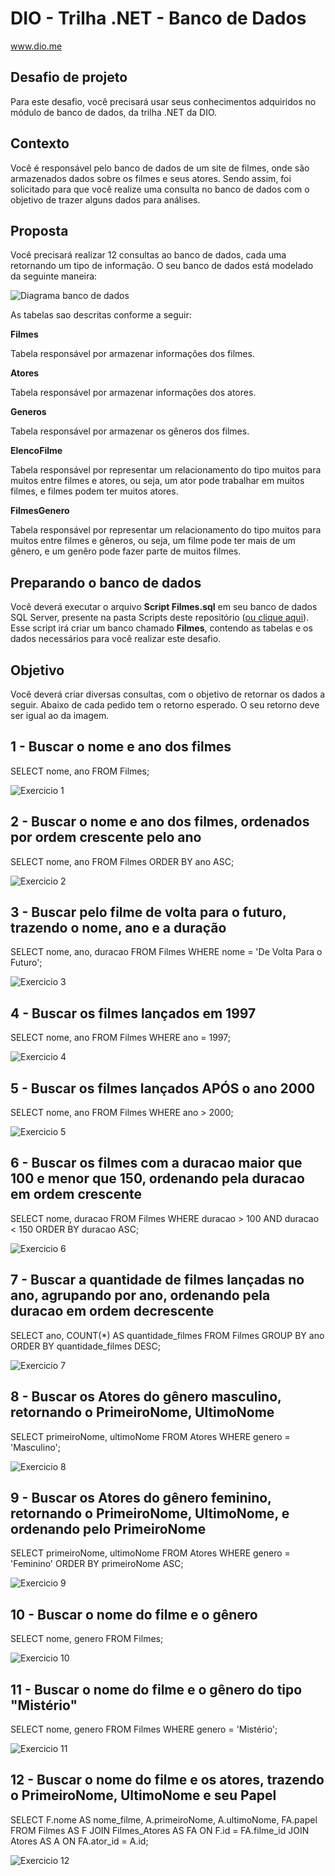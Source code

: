 # DIO - Trilha .NET - Banco de Dados
www.dio.me

## Desafio de projeto
Para este desafio, você precisará usar seus conhecimentos adquiridos no módulo de banco de dados, da trilha .NET da DIO.

## Contexto
Você é responsável pelo banco de dados de um site de filmes, onde são armazenados dados sobre os filmes e seus atores. Sendo assim, foi solicitado para que você realize uma consulta no banco de dados com o objetivo de trazer alguns dados para análises.

## Proposta
Você precisará realizar 12 consultas ao banco de dados, cada uma retornando um tipo de informação.
O seu banco de dados está modelado da seguinte maneira:

![Diagrama banco de dados](Imagens/diagrama.png)

As tabelas sao descritas conforme a seguir:

**Filmes**

Tabela responsável por armazenar informações dos filmes.

**Atores**

Tabela responsável por armazenar informações dos atores.

**Generos**

Tabela responsável por armazenar os gêneros dos filmes.

**ElencoFilme**

Tabela responsável por representar um relacionamento do tipo muitos para muitos entre filmes e atores, ou seja, um ator pode trabalhar em muitos filmes, e filmes
podem ter muitos atores.

**FilmesGenero**

Tabela responsável por representar um relacionamento do tipo muitos para muitos entre filmes e gêneros, ou seja, um filme pode ter mais de um gênero, e um genêro pode fazer parte de muitos filmes.

## Preparando o banco de dados
Você deverá executar o arquivo **Script Filmes.sql** em seu banco de dados SQL Server, presente na pasta Scripts deste repositório ([ou clique aqui](Script%20Filmes.sql)). Esse script irá criar um banco chamado **Filmes**, contendo as tabelas e os dados necessários para você realizar este desafio.

## Objetivo
Você deverá criar diversas consultas, com o objetivo de retornar os dados a seguir. Abaixo de cada pedido tem o retorno esperado. O seu retorno deve ser igual ao da imagem.

## 1 - Buscar o nome e ano dos filmes
SELECT nome, ano
FROM Filmes;

![Exercicio 1](Imagens/1.png)

## 2 - Buscar o nome e ano dos filmes, ordenados por ordem crescente pelo ano

SELECT nome, ano
FROM Filmes
ORDER BY ano ASC;

![Exercicio 2](Imagens/2.png)

## 3 - Buscar pelo filme de volta para o futuro, trazendo o nome, ano e a duração

SELECT nome, ano, duracao
FROM Filmes
WHERE nome = 'De Volta Para o Futuro';

![Exercicio 3](Imagens/3.png)

## 4 - Buscar os filmes lançados em 1997

SELECT nome, ano
FROM Filmes
WHERE ano = 1997;

![Exercicio 4](Imagens/4.png)

## 5 - Buscar os filmes lançados APÓS o ano 2000

SELECT nome, ano
FROM Filmes
WHERE ano > 2000;

![Exercicio 5](Imagens/5.png)

## 6 - Buscar os filmes com a duracao maior que 100 e menor que 150, ordenando pela duracao em ordem crescente

SELECT nome, duracao
FROM Filmes
WHERE duracao > 100 AND duracao < 150
ORDER BY duracao ASC;

![Exercicio 6](Imagens/6.png)

## 7 - Buscar a quantidade de filmes lançadas no ano, agrupando por ano, ordenando pela duracao em ordem decrescente

SELECT ano, COUNT(*) AS quantidade_filmes
FROM Filmes
GROUP BY ano
ORDER BY quantidade_filmes DESC;

![Exercicio 7](Imagens/7.png)

## 8 - Buscar os Atores do gênero masculino, retornando o PrimeiroNome, UltimoNome
SELECT primeiroNome, ultimoNome
FROM Atores
WHERE genero = 'Masculino';

![Exercicio 8](Imagens/8.png)

## 9 - Buscar os Atores do gênero feminino, retornando o PrimeiroNome, UltimoNome, e ordenando pelo PrimeiroNome
SELECT primeiroNome, ultimoNome
FROM Atores
WHERE genero = 'Feminino'
ORDER BY primeiroNome ASC;

![Exercicio 9](Imagens/9.png)

## 10 - Buscar o nome do filme e o gênero
SELECT nome, genero
FROM Filmes;

![Exercicio 10](Imagens/10.png)

## 11 - Buscar o nome do filme e o gênero do tipo "Mistério"
SELECT nome, genero
FROM Filmes
WHERE genero = 'Mistério';

![Exercicio 11](Imagens/11.png)

## 12 - Buscar o nome do filme e os atores, trazendo o PrimeiroNome, UltimoNome e seu Papel

SELECT F.nome AS nome_filme, A.primeiroNome, A.ultimoNome, FA.papel
FROM Filmes AS F
JOIN Filmes_Atores AS FA ON F.id = FA.filme_id
JOIN Atores AS A ON FA.ator_id = A.id;

![Exercicio 12](Imagens/12.png)
